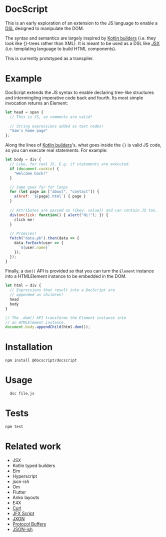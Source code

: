 DocScript
=========

This is an early exploration of an extension to the JS language to enable a [DSL](https://medium.com/@daveford/80-of-my-coding-is-doing-this-or-why-templates-are-dead-b640fc149e22) designed to manipulate the DOM.

The syntax and semantics are largely inspired by [Kotlin builders](https://kotlinlang.org/docs/reference/type-safe-builders.html) (i.e. they look ilke {}-trees rather than XML). It is meant to be used as a DSL like [JSX](https://facebook.github.io/react/docs/introducing-jsx.html) (i.e. templating language to build HTML components).

This is currently prototyped as a transpiler.

# Example

DocScript extends the JS syntax to enable declaring tree-like structures and intermingling imperative code back and fourth. Its most simple invocation returns an Element:

```javascript
let head = span { 
  // This is JS, so comments are valid!
  
  // String expressions added as text nodes!
  "Sam's home page"
};
```

Along the lines of [Kotlin builders](https://kotlinlang.org/docs/reference/type-safe-builders.html)'s, what goes inside the ```{}``` is valid JS code, so you can execute real statements. For example:

```javascript
let body = div {
  // Like, for real JS. E.g. if statements are executed.
  if (document.cookie) {
    "Welcome back!"
  }

  // Same goes for for loops
  for (let page in ["about", "contact"]) {
    a(href: `${page}.html`) { page }
  }
  
  // Attributes are passed as ({key: value}) and can contain JS too.
  div(onclick: function() { alert("Hi!"); }) {
    click me!
  }
  
  // Promises!
  fetch("data.pb").then(data => {
    data.forEach(user => {
      `${user.name}`
    });
  });
}
```
Finally, a ```dom()``` API is provided so that you can turn the ```Element``` instance into a HTMLElement instance to be embedded in the DOM.

```javascript
let html = div {
  // Expressions that result into a DocScript are
  // appended as children!
  head
  body
}

// The .dom() API transforms the Element instance into
// an HTMLElement instance.
document.body.appendChild(html.dom());
```

# Installation

  `npm install @docscript/docscript`
  
# Usage

```console
  dsc file.js
```

# Tests

  `npm test`


# Related work

* JSX
* Kotlin typed builders
* Elm
* Hyperscript
* json-ish
* Om
* Flutter
* Anko layouts
* E4X
* [Curl](https://en.wikipedia.org/wiki/Curl_(programming_language))
* [JFX Script](https://en.wikipedia.org/wiki/JavaFX_Script)
* [JXON](https://developer.mozilla.org/en-US/docs/Archive/JXON)
* [Protocol Buffers](https://developers.google.com/protocol-buffers/docs/overview)
* [JSON-ish](http://blog.sgo.to/2015/09/json-ish.html)